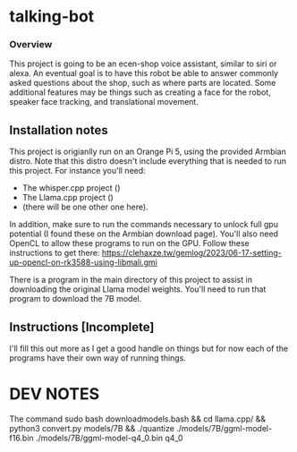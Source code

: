 # talking-bot

### Overview
This project is going to be an ecen-shop voice assistant, similar to siri or alexa. An eventual goal is to have this robot be able to answer commonly asked questions about the shop, such as where parts are located. Some additional features may be things such as creating a face for the robot, speaker face tracking, and translational movement.

## Installation notes
This project is origianlly run on an Orange Pi 5, using the provided Armbian distro. Note that this distro doesn't include everything that is needed to run this project. For instance you'll need:
- The whisper.cpp project ()
- The Llama.cpp project ()
- (there will be one other one here).

In addition, make sure to run the commands necessary to unlock full gpu potential (I found these on the Armbian download page). You'll also need OpenCL to allow these programs to run on the GPU. Follow these instructions to get there: https://clehaxze.tw/gemlog/2023/06-17-setting-up-opencl-on-rk3588-using-libmali.gmi

There is a program in the main directory of this project to assist in downloading the original Llama model weights. You'll need to run that program to download the 7B model.

## Instructions [Incomplete]

I'll fill this out more as I get a good handle on things but for now each of the programs have their own way of running things.




# DEV NOTES
The command
sudo bash downloadmodels.bash && cd llama.cpp/ && python3 convert.py models/7B && ./quantize ./models/7B/ggml-model-f16.bin ./models/7B/ggml-model-q4_0.bin q4_0